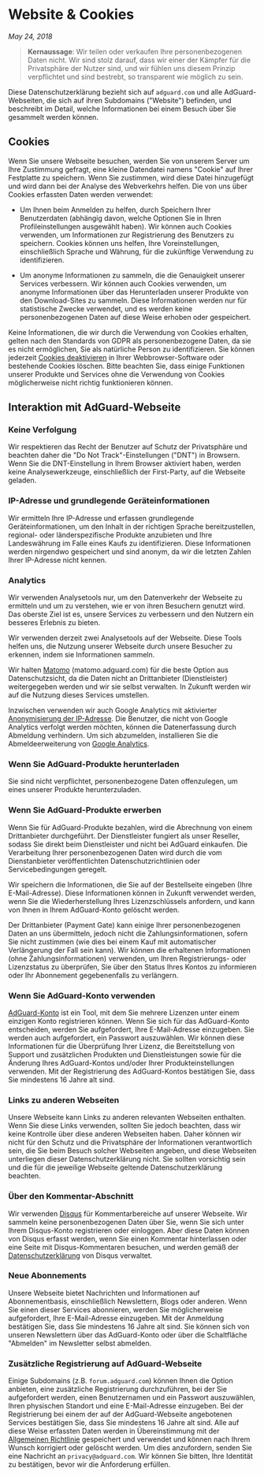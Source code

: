 # Website & Cookies
*May 24, 2018*

> **Kernaussage**: Wir teilen oder verkaufen Ihre personenbezogenen Daten nicht. Wir sind stolz darauf, dass wir einer der Kämpfer für die Privatsphäre der Nutzer sind, und wir fühlen uns diesem Prinzip verpflichtet und sind bestrebt, so transparent wie möglich zu sein.

Diese Datenschutzerklärung bezieht sich auf `adguard.com` und alle AdGuard-Webseiten, die sich auf ihren Subdomains ("Website") befinden, und beschreibt im Detail, welche Informationen bei einem Besuch über Sie gesammelt werden können.

## Cookies

Wenn Sie unsere Webseite besuchen, werden Sie von unserem Server um Ihre Zustimmung gefragt, eine kleine Datendatei namens "Cookie" auf Ihrer Festplatte zu speichern. Wenn Sie zustimmen, wird diese Datei hinzugefügt und wird dann bei der Analyse des Webverkehrs helfen. Die von uns über Cookies erfassten Daten werden verwendet:

* Um Ihnen beim Anmelden zu helfen, durch Speichern Ihrer Benutzerdaten (abhängig davon, welche Optionen Sie in Ihren Profileinstellungen ausgewählt haben). Wir können auch Cookies verwenden, um Informationen zur Registrierung des Benutzers zu speichern. Cookies können uns helfen, Ihre Voreinstellungen, einschließlich Sprache und Währung, für die zukünftige Verwendung zu identifizieren.

* Um anonyme Informationen zu sammeln, die die Genauigkeit unserer Services verbessern. Wir können auch Cookies verwenden, um anonyme Informationen über das Herunterladen unserer Produkte von den Download-Sites zu sammeln. Diese Informationen werden nur für statistische Zwecke verwendet, und es werden keine personenbezogenen Daten auf diese Weise erhoben oder gespeichert.

Keine Informationen, die wir durch die Verwendung von Cookies erhalten, gelten nach den Standards von GDPR als personenbezogene Daten, da sie es nicht ermöglichen, Sie als natürliche Person zu identifizieren. Sie können jederzeit [Cookies deaktivieren](http://www.wikihow.com/Disable-Cookies) in Ihrer Webbrowser-Software oder bestehende Cookies löschen. Bitte beachten Sie, dass einige Funktionen unserer Produkte und Services ohne die Verwendung von Cookies möglicherweise nicht richtig funktionieren können.

## Interaktion mit AdGuard-Webseite

### Keine Verfolgung

Wir respektieren das Recht der Benutzer auf Schutz der Privatsphäre und beachten daher die "Do Not Track"-Einstellungen ("DNT") in Browsern. Wenn Sie die DNT-Einstellung in Ihrem Browser aktiviert haben, werden keine Analysewerkzeuge, einschließlich der First-Party, auf die Webseite geladen.

### IP-Adresse und grundlegende Geräteinformationen

Wir ermitteln Ihre IP-Adresse und erfassen grundlegende Geräteinformationen, um den Inhalt in der richtigen Sprache bereitzustellen, regional- oder länderspezifische Produkte anzubieten und Ihre Landeswährung im Falle eines Kaufs zu identifizieren. Diese Informationen werden nirgendwo gespeichert und sind anonym, da wir die letzten Zahlen Ihrer IP-Adresse nicht kennen.

### Analytics

Wir verwenden Analysetools nur, um den Datenverkehr der Webseite zu ermitteln und um zu verstehen, wie er von ihren Besuchern genutzt wird. Das oberste Ziel ist es, unsere Services zu verbessern und den Nutzern ein besseres Erlebnis zu bieten.

Wir verwenden derzeit zwei Analysetools auf der Webseite. Diese Tools helfen uns, die Nutzung unserer Webseite durch unsere Besucher zu erkennen, indem sie Informationen sammeln. 

Wir halten [Matomo](https://matomo.org) (matomo.adguard.com) für die beste Option aus Datenschutzsicht, da die Daten nicht an Drittanbieter (Dienstleister) weitergegeben werden und wir sie selbst verwalten. In Zukunft werden wir auf die Nutzung dieses Services umstellen.  

Inzwischen verwenden wir auch Google Analytics mit aktivierter [Anonymisierung der IP-Adresse](https://support.google.com/analytics/answer/2763052?hl=de). Die Benutzer, die nicht von Google Analytics verfolgt werden möchten, können die Datenerfassung durch Abmeldung verhindern. Um sich abzumelden, installieren Sie die Abmeldeerweiterung von [Google Analytics](https://tools.google.com/dlpage/gaoptout).

### Wenn Sie AdGuard-Produkte herunterladen

Sie sind nicht verpflichtet, personenbezogene Daten offenzulegen, um eines unserer Produkte herunterzuladen.

### Wenn Sie AdGuard-Produkte erwerben

Wenn Sie für AdGuard-Produkte bezahlen, wird die Abrechnung von einem Drittanbieter durchgeführt. Der Dienstleister fungiert als unser Reseller, sodass Sie direkt beim Dienstleister und nicht bei AdGuard einkaufen. Die Verarbeitung Ihrer personenbezogenen Daten wird durch die vom Dienstanbieter veröffentlichten Datenschutzrichtlinien oder Servicebedingungen geregelt.

Wir speichern die Informationen, die Sie auf der Bestellseite eingeben (Ihre E-Mail-Adresse). Diese Informationen können in Zukunft verwendet werden, wenn Sie die Wiederherstellung Ihres Lizenzschlüssels anfordern, und kann von Ihnen in Ihrem AdGuard-Konto gelöscht werden. 

Der Drittanbieter (Payment Gate) kann einige Ihrer personenbezogenen Daten an uns übermitteln, jedoch nicht die Zahlungsinformationen, sofern Sie nicht zustimmen (wie dies bei einem Kauf mit automatischer Verlängerung der Fall sein kann). Wir können die erhaltenen Informationen (ohne Zahlungsinformationen) verwenden, um Ihren Registrierungs- oder Lizenzstatus zu überprüfen, Sie über den Status Ihres Kontos zu informieren oder Ihr Abonnement gegebenenfalls zu verlängern.

### Wenn Sie AdGuard-Konto verwenden

[AdGuard-Konto](https://adguard.com/account/login.html) ist ein Tool, mit dem Sie mehrere Lizenzen unter einem einzigen Konto registrieren können. Wenn Sie sich für das AdGuard-Konto entscheiden, werden Sie aufgefordert, Ihre E-Mail-Adresse einzugeben. Sie werden auch aufgefordert, ein Passwort auszuwählen. Wir können diese Informationen für die Überprüfung Ihrer Lizenz, die Bereitstellung von Support und zusätzlichen Produkten und Dienstleistungen sowie für die Änderung Ihres AdGuard-Kontos und/oder Ihrer Produkteinstellungen verwenden. Mit der Registrierung des AdGuard-Kontos bestätigen Sie, dass Sie mindestens 16 Jahre alt sind.

### Links zu anderen Webseiten

Unsere Webseite kann Links zu anderen relevanten Webseiten enthalten. Wenn Sie diese Links verwenden, sollten Sie jedoch beachten, dass wir keine Kontrolle über diese anderen Webseiten haben. Daher können wir nicht für den Schutz und die Privatsphäre der Informationen verantwortlich sein, die Sie beim Besuch solcher Webseiten angeben, und diese Webseiten unterliegen dieser Datenschutzerklärung nicht. Sie sollten vorsichtig sein und die für die jeweilige Webseite geltende Datenschutzerklärung beachten.

### Über den Kommentar-Abschnitt

Wir verwenden [Disqus](https://disqus.com/) für Kommentarbereiche auf unserer Webseite. Wir sammeln keine personenbezogenen Daten über Sie, wenn Sie sich unter Ihrem Disqus-Konto registrieren oder einloggen. Aber diese Daten können von Disqus erfasst werden, wenn Sie einen Kommentar hinterlassen oder eine Seite mit Disqus-Kommentaren besuchen, und werden gemäß der [Datenschutzerklärung](https://help.disqus.com/customer/portal/articles/466259-privacy-policy) von Disqus verwaltet.

### Neue Abonnements

Unsere Webseite bietet Nachrichten und Informationen auf Abonnementbasis, einschließlich Newslettern, Blogs oder anderen. Wenn Sie einen dieser Services abonnieren, werden Sie möglicherweise aufgefordert, Ihre E-Mail-Adresse einzugeben. Mit der Anmeldung bestätigen Sie, dass Sie mindestens 16 Jahre alt sind.
Sie können sich von unseren Newslettern über das AdGuard-Konto oder über die Schaltfläche "Abmelden" im Newsletter selbst abmelden.

### Zusätzliche Registrierung auf AdGuard-Webseite

Einige Subdomains (z.B. `forum.adguard.com`) können Ihnen die Option anbieten, eine zusätzliche Registrierung durchzuführen, bei der Sie aufgefordert werden, einen Benutzernamen und ein Passwort auszuwählen, Ihren physischen Standort und eine E-Mail-Adresse einzugeben. Bei der Registrierung bei einem der auf der AdGuard-Webseite angebotenen Services bestätigen Sie, dass Sie mindestens 16 Jahre alt sind. Alle auf diese Weise erfassten Daten werden in Übereinstimmung mit der [Allgemeinen Richtlinie](https://adguard.com/privacy.html) gespeichert und verwendet und können nach Ihrem Wunsch korrigiert oder gelöscht werden. Um dies anzufordern, senden Sie eine Nachricht an `privacy@adguard.com`. Wir können Sie bitten, Ihre Identität zu bestätigen, bevor wir die Anforderung erfüllen.
